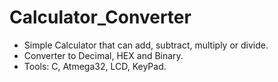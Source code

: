 # Calculator_Converter
* Simple Calculator that can add, subtract, multiply or divide.
* Converter to Decimal, HEX and Binary.
* Tools: C, Atmega32, LCD, KeyPad.
